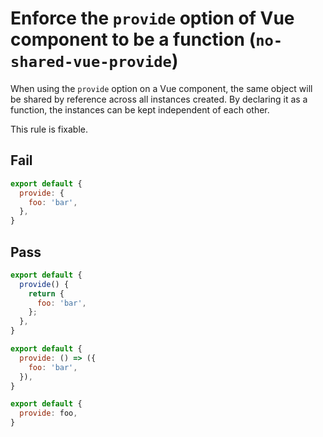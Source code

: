 # Enforce the `provide` option of Vue component to be a function (`no-shared-vue-provide`)

When using the `provide` option on a Vue component, the same object will be shared by reference across all instances created. By declaring it as a function, the instances can be kept independent of each other.

This rule is fixable.

## Fail

```js
export default {
  provide: {
    foo: 'bar',
  },
}
```

## Pass

```js
export default {
  provide() {
    return {
      foo: 'bar',
    };
  },
}
```

```js
export default {
  provide: () => ({
    foo: 'bar',
  }),
}
```

```js
export default {
  provide: foo,
}
```
